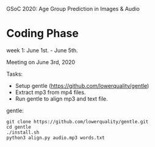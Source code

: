 GSoC 2020: Age Group Prediction in Images & Audio

# Coding Phase

week 1:   June 1st. - June 5th.

Meeting on June 3rd, 2020

Tasks:

- Setup gentle (https://github.com/lowerquality/gentle)
- Extract mp3 from mp4 files.
- Run gentle to align mp3 and text file.


gentle:
```
git clone https://github.com/lowerquality/gentle.git
cd gentle
./install.sh
python3 align.py audio.mp3 words.txt
```
